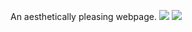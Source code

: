 An aesthetically pleasing webpage. 
![](/images/Annotation*2020-05-21*121330.png) 
![](/images/Annotation*2020-05-21*122255.png)
